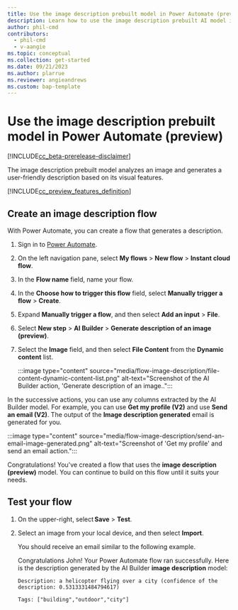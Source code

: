```yaml
---
title: Use the image description prebuilt model in Power Automate (preview)
description: Learn how to use the image description prebuilt AI model in Power Automate.
author: phil-cmd
contributors:
  - phil-cmd
  - v-aangie
ms.topic: conceptual
ms.collection: get-started
ms.date: 09/21/2023
ms.author: plarrue
ms.reviewer: angieandrews
ms.custom: bap-template
---
```


# Use the image description prebuilt model in Power Automate (preview)

[!INCLUDE[cc_beta-prerelease-disclaimer](./includes/cc-beta-prerelease-disclaimer.md)]

The image description prebuilt model analyzes an image and generates a user-friendly description based on its visual features.

[!INCLUDE[cc_preview_features_definition](./includes/cc-preview-features-definition.md)]

## Create an image description flow

With Power Automate, you can create a flow that generates a description.

1. Sign in to [Power Automate](https://make.powerautomate.com/).
1. On the left navigation pane, select **My flows** > **New flow** > **Instant cloud flow**.
1. In the **Flow name** field, name your flow.
1. In the **Choose how to trigger this flow** field, select **Manually trigger a flow** > **Create**.
1. Expand **Manually trigger a flow**, and then select **Add an input** > **File**.
1. Select **New step** > **AI Builder** > **Generate description of an image (preview)**.
1. Select the **Image** field, and then select **File Content** from the **Dynamic content** list.

    :::image type="content" source="media/flow-image-description/file-content-dynamic-content-list.png" alt-text="Screenshot of the AI Builder action, 'Generate description of an image..":::

In the successive actions, you can use any columns extracted by the AI Builder model. For example, you can use **Get my profile (V2)** and use **Send an email (V2)**. The output of the **Image description generated** email is generated for you.

:::image type="content" source="media/flow-image-description/send-an-email-image-generated.png" alt-text="Screenshot of 'Get my profile' and send an email action.":::

Congratulations! You've created a flow that uses the **image description (preview)** model. You can continue to build on this flow until it suits your needs. 

## Test your flow

1. On the upper-right, select **Save** > **Test**.
1. Select an image from your local device, and then select **Import**.

    You should receive an email similar to the following example.

    Congratulations John! Your Power Automate flow ran successfully. Here is the description generated by the AI Builder **image description** model:

    `Description: a helicopter flying over a city (confidence of the description: 0.5313331484794617)`

    `Tags:
    ["building","outdoor","city"]`
